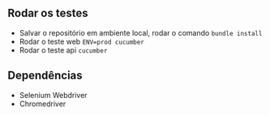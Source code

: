 ## Rodar os testes 

* Salvar o repositório em ambiente local, rodar o comando ```bundle install```
* Rodar o teste web ```ENV=prod cucumber```
* Rodar o teste api ```cucumber```

## Dependências 

* Selenium Webdriver 
* Chromedriver 